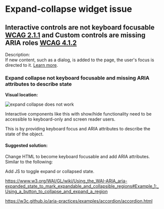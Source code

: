 # Expand-collapse widget issue

## Interactive controls are not keyboard focusable [WCAG 2.1.1](https://www.w3.org/WAI/WCAG21/quickref/?versions=2.0#keyboard) and Custom controls are missing ARIA roles [WCAG 4.1.2](https://www.w3.org/WAI/WCAG21/quickref/?versions=2.0#name-role-value)


Description:<br>
If new content, such as a dialog, is added to the page, the user&#39;s focus is directed to it. [Learn more](https://web.dev/managed-focus/).


### Expand collapse not keyboard focusable and missing ARIA attributes to describe state

__Visual location:__

![expand collapse does not work](assets/expand-collapse.png)

Interactive components like this with show/hide functionality need to be accessible to keyboard-only and screen reader users.

This is by providing keyboard focus and ARIA attributes to describe the state of the object.

#### Suggested solution:

Change HTML to become keyboard focusable and add ARIA attributes. Similar to the following:


Add JS to toggle expand or collapsed state.

<https://www.w3.org/WAI/GL/wiki/Using_the_WAI-ARIA_aria-expanded_state_to_mark_expandable_and_collapsible_regions#Example_1:_Using_a_button_to_collapse_and_expand_a_region>

<https://w3c.github.io/aria-practices/examples/accordion/accordion.html>
